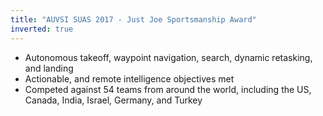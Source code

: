 ```yaml
---
title: "AUVSI SUAS 2017 - Just Joe Sportsmanship Award"
inverted: true
---
```


* Autonomous takeoff, waypoint navigation, search, dynamic retasking, and landing
* Actionable, and remote intelligence objectives met
* Competed against 54 teams from around the world, including the US, Canada, India, Israel, Germany, and Turkey

